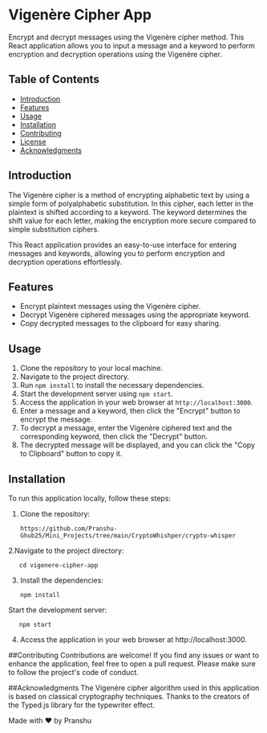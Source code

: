 # Vigenère Cipher App

Encrypt and decrypt messages using the Vigenère cipher method. This React application allows you to input a message and a keyword to perform encryption and decryption operations using the Vigenère cipher.



## Table of Contents

- [Introduction](#introduction)
- [Features](#features)
- [Usage](#usage)
- [Installation](#installation)
- [Contributing](#contributing)
- [License](#license)
- [Acknowledgments](#acknowledgments)

## Introduction

The Vigenère cipher is a method of encrypting alphabetic text by using a simple form of polyalphabetic substitution. In this cipher, each letter in the plaintext is shifted according to a keyword. The keyword determines the shift value for each letter, making the encryption more secure compared to simple substitution ciphers.

This React application provides an easy-to-use interface for entering messages and keywords, allowing you to perform encryption and decryption operations effortlessly.

## Features

- Encrypt plaintext messages using the Vigenère cipher.
- Decrypt Vigenère ciphered messages using the appropriate keyword.
- Copy decrypted messages to the clipboard for easy sharing.

## Usage

1. Clone the repository to your local machine.
2. Navigate to the project directory.
3. Run `npm install` to install the necessary dependencies.
4. Start the development server using `npm start`.
5. Access the application in your web browser at `http://localhost:3000`.
6. Enter a message and a keyword, then click the "Encrypt" button to encrypt the message.
7. To decrypt a message, enter the Vigenère ciphered text and the corresponding keyword, then click the "Decrypt" button.
8. The decrypted message will be displayed, and you can click the "Copy to Clipboard" button to copy it.

## Installation

To run this application locally, follow these steps:

1. Clone the repository:
   
       https://github.com/Pranshu-Ghub25/Mini_Projects/tree/main/CryptoWhishper/crypto-whisper

2.Navigate to the project directory:

       cd vigenere-cipher-app

3. Install the dependencies:
          
       npm install
Start the development server:

       npm start

4. Access the application in your web browser at http://localhost:3000.


##Contributing
Contributions are welcome! If you find any issues or want to enhance the application, feel free to open a pull request. Please make sure to follow the project's code of conduct.

##Acknowledgments
The Vigenère cipher algorithm used in this application is based on classical cryptography techniques.
Thanks to the creators of the Typed.js library for the typewriter effect.

Made with ❤️ by Pranshu



